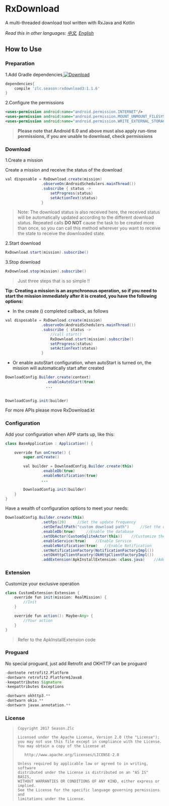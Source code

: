 # RxDownload

A multi-threaded download tool written with RxJava and Kotlin

*Read this in other languages: [中文](README.ch.md), [English](README.md)* 

## How to Use

### Preparation

1.Add Gradle dependencies[ ![Download](https://api.bintray.com/packages/ssseasonnn/android/RxDownload3/images/download.svg) ](https://bintray.com/ssseasonnn/android/RxDownload3/_latestVersion)

```groovy
dependencies{
    compile 'zlc.season:rxdownload3:1.1.6'
}
```

2.Configure the permissions

```xml
<uses-permission android:name="android.permission.INTERNET"/>
<uses-permission android:name="android.permission.MOUNT_UNMOUNT_FILESYSTEMS"/>
<uses-permission android:name="android.permission.WRITE_EXTERNAL_STORAGE"/>
```

> **Please note that Android 6.0 and above must also apply run-time permissions, if you are unable to download, check permissions**

### Download

1.Create a mission

Create a mission and receive the status of the download

```java
val disposable = RxDownload.create(mission)
                .observeOn(AndroidSchedulers.mainThread())
                .subscribe { status ->
                    setProgress(status)
                    setActionText(status)
                }
```

> Note: The download status is also received here, the received status will be automatically updated according to the different download status.
> Repeated calls **DO NOT** cause the task to be created more than once, so you can call this method wherever you want to receive the state to receive the downloaded state.

2.Start download

```java
RxDownload.start(mission).subscribe()
```

3.Stop download

```java
RxDownload.stop(mission).subscribe()
```

> Just three steps that is so simple !!

**Tip: Creating a mission is an asynchronous operation, so if you need to start the mission immediately after it is created, you have the following options:**

- In the create () completed callback, as follows

```Java
val disposable = RxDownload.create(mission)
                .observeOn(AndroidSchedulers.mainThread())
                .subscribe { status ->
                    //call start()
                    RxDownload.start(mission).subscribe()
                    setProgress(status)
                    setActionText(status)
                }
```

- Or enable autoStart configuration, when autoStart is turned on, the mission will automatically start after created

```java
DownloadConfig.Builder.create(context)
                  .enableAutoStart(true)
                  ...
                  
                  
DownloadConfig.init(builder)
```

For more APIs please move RxDownload.kt

### Configuration

Add your configuration when APP starts up, like this:

```java
class BaseApplication : Application() {

    override fun onCreate() {
        super.onCreate()

        val builder = DownloadConfig.Builder.create(this)
                .enableDb(true)
                .enableNotification(true)
				...

        DownloadConfig.init(builder)
    }
}
```

Have a wealth of configuration options to meet your needs:

```java
DownloadConfig.Builder.create(this)
                .setFps(20)     //Set the update frequency
                .setDefaultPath("custom download path")     //Set the default download address
                .enableDb(true)     //Enable the database
                .setDbActor(CustomSqliteActor(this))    //Customize the database
                .enableService(true)    //Enable Service
                .enableNotification(true)   //Enable Notification
                .setNotificationFactory(NotificationFactoryImpl())      //Custom notification
                .setOkHttpClientFacotry(OkHttpClientFactoryImpl())      //Custom OKHTTP
                .addExtension(ApkInstallExtension::class.java)    //Add extension
```

### Extension

Customize your exclusive operation

```java
class CustomExtension:Extension {
    override fun init(mission: RealMission) {
        //Init
    }

    override fun action(): Maybe<Any> {
        //Your action
    }
}
```

> Refer to the ApkInstallExtension code

### Proguard

No special proguard, just add Retrofit and OKHTTP can be proguard

```groovy
-dontnote retrofit2.Platform
-dontwarn retrofit2.Platform$Java8
-keepattributes Signature
-keepattributes Exceptions

-dontwarn okhttp3.**
-dontwarn okio.**
-dontwarn javax.annotation.**
```

### License

> ```
> Copyright 2017 Season.Zlc
>
> Licensed under the Apache License, Version 2.0 (the "License");
> you may not use this file except in compliance with the License.
> You may obtain a copy of the License at
>
>    http://www.apache.org/licenses/LICENSE-2.0
>
> Unless required by applicable law or agreed to in writing, software
> distributed under the License is distributed on an "AS IS" BASIS,
> WITHOUT WARRANTIES OR CONDITIONS OF ANY KIND, either express or implied.
> See the License for the specific language governing permissions and
> limitations under the License.
> ```